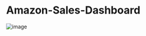 # Amazon-Sales-Dashboard
![image](https://github.com/Ansari-Afzal/Amazon-Sales-Dashboard/assets/111781863/c356d0c1-7f2d-4c14-9b28-14d0bbee4422)
